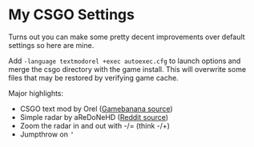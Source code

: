 # My CSGO Settings
Turns out you can make some pretty decent improvements over default settings so
here are mine.

Add `-language textmodorel +exec autoexec.cfg` to launch options and merge the
csgo directory with the game install. This will overwrite some files that may be
restored by verifying game cache.

Major highlights:
* CSGO text mod by Orel ([Gamebanana source](https://gamebanana.com/mods/38438))
* Simple radar by aReDoNeHD ([Reddit source](https://old.reddit.com/r/GlobalOffensive/comments/pzyjfa/simple_radar_52_is_available_now_with_de_ancient/))
* Zoom the radar in and out with -/= (think -/+)
* Jumpthrow on <kbd>'</kbd>
